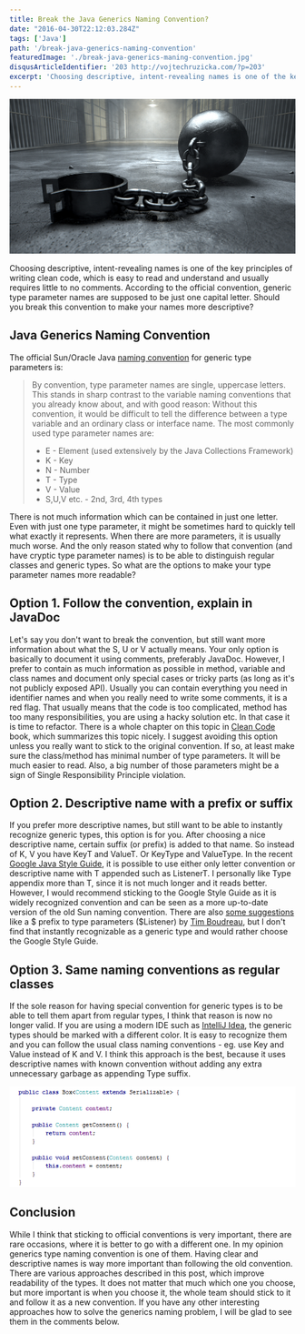 ```yaml
---
title: Break the Java Generics Naming Convention?
date: "2016-04-30T22:12:03.284Z"
tags: ['Java']
path: '/break-java-generics-naming-convention'
featuredImage: './break-java-generics-maning-convention.jpg'
disqusArticleIdentifier: '203 http://vojtechruzicka.com/?p=203'
excerpt: 'Choosing descriptive, intent-revealing names is one of the key principles of writing clean code, which is easy to read and understand and usually requires little to no comments. According to the official convention, generic type parameter names are supposed to be just one capital letter. Should you break this convention to make your names more descriptive?'
---
```

![break java generics naming convention](./break-java-generics-maning-convention.jpg)

Choosing descriptive, intent-revealing names is one of the key principles of writing clean code, which is easy to read and understand and usually requires little to no comments. According to the official convention, generic type parameter names are supposed to be just one capital letter. Should you break this convention to make your names more descriptive?

Java Generics Naming Convention
-------------------------------

The official Sun/Oracle Java [naming convention](https://docs.oracle.com/javase/tutorial/java/generics/types.html) for generic type parameters is:

> By convention, type parameter names are single, uppercase letters. This stands in sharp contrast to the variable naming conventions that you already know about, and with good reason: Without this convention, it would be difficult to tell the difference between a type variable and an ordinary class or interface name. The most commonly used type parameter names are:
>
> -   E - Element (used extensively by the Java Collections Framework)
> -   K - Key
> -   N - Number
> -   T - Type
> -   V - Value
> -   S,U,V etc. - 2nd, 3rd, 4th types

There is not much information which can be contained in just one letter. Even with just one type parameter, it might be sometimes hard to quickly tell what exactly it represents. When there are more parameters, it is usually much worse. And the only reason stated why to follow that convention (and have cryptic type parameter names) is to be able to distinguish regular classes and generic types. So what are the options to make your type parameter names more readable?

Option 1. Follow the convention, explain in JavaDoc
---------------------------------------------------

Let\'s say you don\'t want to break the convention, but still want more information about what the S, U or V actually means. Your only option is basically to document it using comments, preferably JavaDoc. However, I prefer to contain as much information as possible in method, variable and class names and document only special cases or tricky parts (as long as it\'s not publicly exposed API). Usually you can contain everything you need in identifier names and when you really need to write some comments, it is a red flag. That usually means that the code is too complicated, method has too many responsibilities, you are using a hacky solution etc. In that case it is time to refactor. There is a whole chapter on this topic in [Clean Code](https://books.google.cz/books/about/Clean_Code.html?id=dwSfGQAACAAJ&redir_esc=y) book, which summarizes this topic nicely. I suggest avoiding this option unless you really want to stick to the original convention. If so, at least make sure the class/method has minimal number of type parameters. It will be much easier to read. Also, a big number of those parameters might be a sign of Single Responsibility Principle violation.

Option 2. Descriptive name with a prefix or suffix
--------------------------------------------------

If you prefer more descriptive names, but still want to be able to instantly recognize generic types, this option is for you. After choosing a nice descriptive name, certain suffix (or prefix) is added to that name. So instead of K, V you have KeyT and ValueT. Or KeyType and ValueType. In the recent [Google Java Style Guide](https://google.github.io/styleguide/javaguide.html#s5.2.8-type-variable-names), it is possible to use either only letter convention or descriptive name with T appended such as ListenerT. I personally like Type appendix more than T, since it is not much longer and it reads better. However, I would recommend sticking to the Google Style Guide as it is widely recognized convention and can be seen as a more up-to-date version of the old Sun naming convention. There are also [some suggestions](https://dzone.com/articles/naming-conventions) like a \$ prefix to type parameters (\$Listener) by [Tim Boudreau](https://dzone.com/users/18/tim.html), but I don\'t find that instantly recognizable as a generic type and would rather choose the Google Style Guide.

Option 3. Same naming conventions as regular classes
----------------------------------------------------

If the sole reason for having special convention for generic types is to be able to tell them apart from regular types, I think that reason is now no longer valid. If you are using a modern IDE such as [IntelliJ Idea](https://www.jetbrains.com/idea/), the generic types should be marked with a different color. It is easy to recognize them and you can follow the usual class naming conventions - eg. use Key and Value instead of K and V. I think this approach is the best, because it uses descriptive names with known convention without adding any extra unnecessary garbage as appending Type suffix.

![IntelliJ Idea - type parameter has a different color](idea-type-color.png)

Conclusion
----------

While I think that sticking to official conventions is very important, there are rare occasions, where it is better to go with a different one. In my opinion generics type naming convention is one of them. Having clear and descriptive names is way more important than following the old convention. There are various approaches described in this post, which improve readability of the types. It does not matter that much which one you choose, but more important is when you choose it, the whole team should stick to it and follow it as a new convention. If you have any other interesting approaches how to solve the generics naming problem, I will be glad to see them in the comments below.

